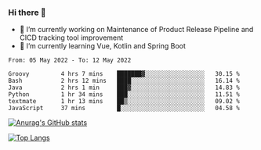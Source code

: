 ### Hi there 👋

- 🔭 I’m currently working on Maintenance of Product Release Pipeline and CICD tracking tool improvement
- 🌱 I’m currently learning Vue, Kotlin and Spring Boot

<!--START_SECTION:waka-->

```text
From: 05 May 2022 - To: 12 May 2022

Groovy         4 hrs 7 mins    ███████▓░░░░░░░░░░░░░░░░░   30.15 %
Bash           2 hrs 12 mins   ████░░░░░░░░░░░░░░░░░░░░░   16.14 %
Java           2 hrs 1 min     ███▓░░░░░░░░░░░░░░░░░░░░░   14.83 %
Python         1 hr 34 mins    ███░░░░░░░░░░░░░░░░░░░░░░   11.51 %
textmate       1 hr 13 mins    ██▒░░░░░░░░░░░░░░░░░░░░░░   09.02 %
JavaScript     37 mins         █░░░░░░░░░░░░░░░░░░░░░░░░   04.58 %
```

<!--END_SECTION:waka-->

[![Anurag's GitHub stats](https://github-readme-stats.vercel.app/api?username=yunhao981&show_icons=true&theme=solarized-dark)](https://github.com/anuraghazra/github-readme-stats)

[![Top Langs](https://github-readme-stats.vercel.app/api/top-langs/?username=yunhao981&theme=solarized-dark&layout=compact)](https://github.com/anuraghazra/github-readme-stats)

<!--
**yunhao981/yunhao981** is a ✨ _special_ ✨ repository because its `README.md` (this file) appears on your GitHub profile.

Here are some ideas to get you started:

- 🔭 I’m currently working on Maintenance of Release Pipeline and CICD tracking tool improvement
- 🌱 I’m currently learning Vue, Kotlin and Spring Boot
- 👯 I’m looking to collaborate on ...
- 🤔 I’m looking for help with ...
- 💬 Ask me about ...
- 📫 How to reach me: ...
- 😄 Pronouns: ...
- ⚡ Fun fact: ...
-->


